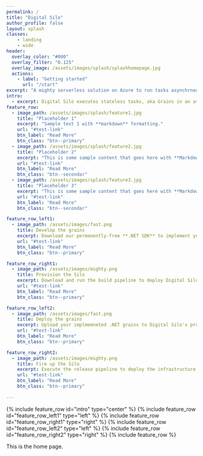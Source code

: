 ```yaml
---
permalink: /
title: "Digital Silo"
author_profile: false
layout: splash
classes:
    - landing
    - wide
header:
  overlay_color: "#000"
  overlay_filter: "0.125"
  overlay_image: /assets/images/splash/splashhomepage.jpg
  actions:
    - label: "Getting started"
      url: "/start"
excerpt: "A mighty serverless solution on Azure to run tasks asynchrnously. Deploy yours just in minutes!" 
intro:
  - excerpt: Digital Silo executes stateless tasks, aka Grains in an asynchronous scalable serverless environment. It accelerates the steps of making an application serverless-ready by helping developers concentrate on business logic only.
feature_row:
  - image_path: /assets/images/splash/feature1.jpg
    title: "Placeholder 1"
    excerpt: "Sample text 1 with **markdown** formatting."
    url: "#test-link"
    btn_label: "Read More"
    btn_class: "btn--primary"
  - image_path: /assets/images/splash/feature2.jpg
    title: "Placeholder 2"
    excerpt: "This is some sample content that goes here with **Markdown** formatting."
    url: "#test-link"
    btn_label: "Read More"
    btn_class: "btn--secondar"
  - image_path: /assets/images/splash/feature3.jpg
    title: "Placeholder 3"
    excerpt: "This is some sample content that goes here with **Markdown** formatting."
    url: "#test-link"
    btn_label: "Read More"
    btn_class: "btn--secondar"

feature_row_left1:
  - image_path: /assets/images/fast.png
    title: Develop the grains
    excerpt: Download our permanently-free **.NET SDK** to implement your business logic task aka grain
    url: "#test-link"
    btn_label: "Read More"
    btn_class: "btn--primary"

feature_row_right1:
  - image_path: /assets/images/mighty.png
    title: Provision the Silo
    excerpt: Download and run the build pipeline to deploy Digital Silo to your Azure subscription
    url: "#test-link"
    btn_label: "Read More"
    btn_class: "btn--primary"

feature_row_left2:
  - image_path: /assets/images/fast.png
    title: Deploy the grains
    excerpt: Upload your implmemneted .NET grains to Digital Silo's provisioned Azure storage
    url: "#test-link"
    btn_label: "Read More"
    btn_class: "btn--primary"   

feature_row_right2:
  - image_path: /assets/images/mighty.png
    title: Fire up the Silo
    excerpt: Execute the release pipeline to deploy the infrastructure binaries and make the grains operational
    url: "#test-link"
    btn_label: "Read More"
    btn_class: "btn--primary"    
       
---
```


{% include feature_row id="intro" type="center" %}
{% include feature_row id="feature_row_left1" type="left" %}
{% include feature_row id="feature_row_right1" type="right" %}
{% include feature_row id="feature_row_left2" type="left" %}
{% include feature_row id="feature_row_right2" type="right" %}
{% include feature_row %}

This is the home page.
